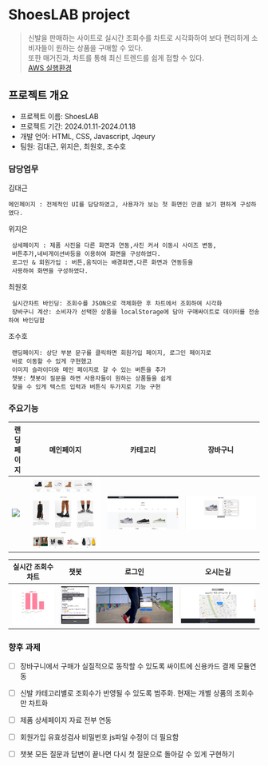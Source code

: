 # ShoesLAB project  

>신발을 판매하는 사이트로 실시간 조회수를 차트로 시각화하여 보다 편리하게 소비자들이 원하는 상품을 구매할 수 있다.  
>또한 매거진과, 차트를 통해 최신 트렌드를 쉽게 접할 수 있다.  
>[AWS 실행환경](http://52.64.77.65:3000/)

## 프로젝트 개요
+ 프로젝트 이름: ShoesLAB
+ 프로젝트 기간: 2024.01.11-2024.01.18
+ 개발 언어: HTML, CSS, Javascript, Jqeury
+ 팀원: 김대근, 위지은, 최원호, 조수호

### 담당업무 

김대근
```
메인페이지 : 전체적인 UI를 담당하였고, 사용자가 보는 첫 화면인 만큼 보기 편하게 구성하였다.
```
위지은
```
 상세페이지 : 제품 사진을 다른 화면과 연동,사진 커서 이동시 사이즈 변동,
 버튼추가,네비게이션바등을 이용하여 화면을 구성하였다.       
 로그인 & 회원가입 : 버튼,움직이는 배경화면,다른 화면과 연동등을 
 사용하여 화면을 구성하였다.
``` 
최원호
```
 실시간차트 바인딩: 조회수를 JSON으로 객체화한 후 차트에서 조회하여 시각화
 장바구니 계산: 소비자가 선택한 상품을 localStorage에 담아 구매싸이트로 데이터를 전송하여 바인딩함
``` 
조수호   
```
 랜딩페이지: 상단 부분 문구를 클릭하면 회원가입 페이지, 로그인 페이지로 
 바로 이동할 수 있게 구현했고
 이미지 슬라이더와 메인 페이지로 갈 수 있는 버튼을 추가
 챗봇: 챗봇이 질문을 하면 사용자들이 원하는 상품들을 쉽게 
 찾을 수 있게 텍스트 입력과 버튼식 두가지로 기능 구현
```
### 주요기능
   
  | 랜딩페이지 | 메인페이지 | 카테고리 | 장바구니 |
  |---|---|---|---|
  |![](./_ppt/LandingPage.gif)|![](./_ppt/Main.gif) |![](./_ppt/KakaoTalk_20240201_122127058_02.png/)|![](./_ppt/KakaoTalk_20240201_122127058_01.png)|

  | 실시간 조회수 차트 | 챗봇 | 로그인 | 오시는길 |
  |---|---|---|---|
  |![](./_ppt/KakaoTalk_20240201_122127058.png)|![](./_ppt/KakaoTalk_20240201_122127058_03.png)|![](./_ppt/KakaoTalk_20240201_122127058_05.png)|![](./_ppt/KakaoTalk_20240201_122127058_06.png)|
 

### 향후 과제 

- [ ] 장바구니에서 구매가 실질적으로 동작할 수 있도록 싸이트에 신용카드 결제 모듈연동  
- [ ] 신발 카테고리별로 조회수가 반영될 수 있도록 범주화. 현재는 개별 상품의 조회수만 차트화  
- [ ] 제품 상세페이지 자료 전부 연동  
- [ ] 회원가입 유효성검사 비밀번호 js파일 수정이 더 필요함  
- [ ] 챗봇 모든 질문과 답변이 끝나면 다시 첫 질문으로 돌아갈 수 있게 구현하기

